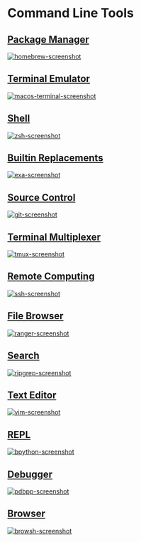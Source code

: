 # Command Line Tools

## [Package Manager](package_manager/package_manager.md)

[![homebrew-screenshot](package_manager/brew.jpg)](package_manager/package_manager.md)

## [Terminal Emulator](terminal_emulator/terminal_emulator.md)

[![macos-terminal-screenshot](terminal.jpg)](terminal_emulator/terminal_emulator.md)

## [Shell](shell/shell.md)

[![zsh-screenshot](zsh.jpg)](shell/shell.md)

## [Builtin Replacements](builtin_replacements/builtin_replacements.md)

[![exa-screenshot](exa.jpg)](builtin_replacements/builtin_replacements.md)

## [Source Control](git/git.md)

[![git-screenshot](git/s.jpg)](git/git.md)

## [Terminal Multiplexer](terminal_multiplexer/terminal_multiplexer.md)

[![tmux-screenshot](terminal_multiplexer/tmux.jpg)](terminal_multiplexer/terminal_multiplexer.md)

## [Remote Computing](https://github.com/CallumHoward/cli-tools/blob/master/ssh_guide.md)

[![ssh-screenshot](ssh.jpg)](https://github.com/CallumHoward/cli-tools/blob/master/ssh_guide.md)

## [File Browser](file_browser/file_browser.md)

[![ranger-screenshot](file_browser/ranger.jpg)](file_browser/file_browser.md)

## [Search](search/search.md)

[![ripgrep-screenshot](search/ripgrep.jpg)](search/search.md)

## [Text Editor](text_editor/text_editor.md)

[![vim-screenshot](vim.jpg)](text_editor/text_editor.md)

## [REPL](repl/repl.md)

[![bpython-screenshot](bpython.jpg)](repl/repl.md)

## [Debugger](debugger/debugger.md)

[![pdbpp-screenshot](pdbpp.jpg)](debugger/debugger.md)

## [Browser](browser/browser.md)

[![browsh-screenshot](browser/browsh.jpg)](browser/browser.md)
